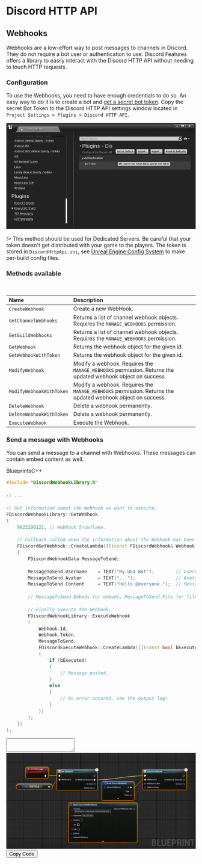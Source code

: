 # Discord HTTP API

## Webhooks

Webhooks are a low-effort way to post messages to channels in Discord. They do not require a bot user or authentication to use.
Discord Features offers a library to easily interact with the Discord HTTP API without needing to touch HTTP requests.

### Configuration
To use the Webhooks, you need to have enough credentials to do so. An easy way to do it is to create a bot and 
[get a secret bot token](https://discord.com/developers/applications/). Copy the secret Bot Token to the Discord HTTP API settings window 
located in `Project Settings > Plugins > Discord HTTP API`.

<div class="centered">
<img alt="Discord HTTP API config window" src="https://github.com/Pandoa/DiscordFeatures/blob/master/Doc/WebhookConfigWindow.png?raw=true"/>
</div>

!> This method should be used for Dedicated Servers. Be careful that your token doesn't get distributed with your game to the players. The token is stored in `DiscordHttpApi.ini`, see [Unreal Engine Config System](https://docs.unrealengine.com/en-US/Programming/Basics/ConfigurationFiles/index.html) to make per-build config files. 

### Methods available

<br/>

|Name|Description|
|:---|:---|
|`CreateWebhook`|Create a new WebHook.|
|`GetChannelWebhooks`|Returns a list of channel webhook objects. Requires the `MANAGE_WEBHOOKS` permission.|
|`GetGuildWebhooks`|Returns a list of channel webhook objects. Requires the `MANAGE_WEBHOOKS` permission.|
|`GetWebhook`|Returns the webhook object for the given id.|
|`GetWebhookWithToken`|Returns the webhook object for the given id.|
|`ModifyWebhook`|Modify a webhook. Requires the `MANAGE_WEBHOOKS` permission. Returns the updated webhook object on success.|
|`ModifyWebhookWithToken`|Modify a webhook. Requires the `MANAGE_WEBHOOKS` permission. Returns the updated webhook object on success.|
|`DeleteWebhook`|Delete a webhook permanently.|
|`DeleteWebhookWithToken`|Delete a webhook permanently.|
|`ExecuteWebhook`|Execute the Webhook.|


### Send a message with Webhooks
You can send a message to a channel with Webhooks. These messages can contain embed content as well.


<div class="code-switcher show-cpp-false">
<div class="switcher" >
<span class="sw-bp" onclick="switchBp()">Blueprints</span><span class="sw-cpp" onclick="switchCpp()">C++</span>
</div>
<div class="cpp">

```cpp
#include "DiscordWebhookLibrary.h"

// ...

// Get information about the Webhook we want to execute.
FDiscordWebhookLibrary::GetWebhook
(
    9823290121, // Webhook Snowflake. 

    // Callback called when the information about the Webhook has been received.
    FDiscordGetWebhook::CreateLambda([](const FDiscordWebhook& Webhook) -> void 
    {
        FDiscordWebhookData MessageToSend;

        MessageToSend.Username    = TEXT("My UE4 Bot");        // Username displayed with the message
        MessageToSend.Avatar      = TEXT("...");               // Avatar displayed with the message
        MessageToSend.Content     = TEXT("Hello @everyone.");  // Message content.
            
        // MessageToSend.Embeds for embeds, MessageToSend.File for files, ...

        // Finally execute the Webhook.
        FDiscordWebhookLibrary::ExecuteWebhook
        (
            Webhook.Id,
            Webhook.Token,
            MessageToSend,
            FDiscordExecuteWebhook::CreateLambda([](const bool bExecuted) -> void
            {
                if (bExecuted)
                {
                    // Message posted.
                }
                else
                {
                    // An error occured, see the output log!
                }
            })
        );
    })
);
```

</div>
<div class="bp">
<div class="bpcode">
<textarea readonly>
</textarea>
<img src="https://github.com/Pandoa/DiscordFeatures/blob/master/Doc/BpExecuteWebhook.png?raw=true"/>
<button onclick="copyBlueprintCode(this)">Copy Code</button>
</div>
</div>
</div>
